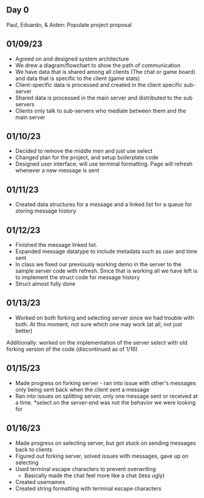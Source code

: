 ## Day 0
Paul, Eduardo, & Aiden:
Populate project proposal

## 01/09/23
* Agreed on and designed system architecture
* We drew a diagram/flowchart to show the path of communication
* We have data that is shared among all clients (The chat or game board) and data that is specific to the client (game stats)
* Client-specific data is processed and created in the client specific sub-server
* Shared data is processed in the main server and distributed to the sub servers
* Clients only talk to sub-servers who mediate between them and the main server

## 01/10/23
* Decided to remove the middle men and just use select
* Changed plan for the project, and setup boilerplate code
* Designed user interface; will use terminal formatting. Page will refresh whenever a new message is sent

## 01/11/23
* Created data structures for a message and a linked list for a queue for storing message history

## 01/12/23
* Finished the message linked list.
* Expanded message datatype to include metadata such as user and time sent
* In class we fixed our previously working demo in the server to the sample server code with refresh. Since that is working all we have left is to implement the struct code for message history
* Struct almost fully done

## 01/13/23
* Worked on both forking and selecting server since we had trouble with both. At this moment, not sure which one may work (at all, not just better)

Additionally: worked on the implementation of the server select with old forking version of the code (discontinued as of 1/16)

## 01/15/23
* Made progress on forking server - ran into issue with other's messages only being sent back when the client sent a message
* Ran into issues on splitting server, only one message sent or received at a time.
    *select on the server-end was not the behavior we were looking for

## 01/16/23
* Made progress on selecting server, but got stuck on sending messages back to clients
* Figured out forking server, solved issues with messages, gave up on selecting
* Used terminal escape characters to prevent overwriting
    * Basically made the chat feel more like a chat (less ugly)
* Created usernames
* Created string formatting with terminal escape characters
